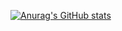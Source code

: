 [![Anurag's GitHub stats](https://github-readme-stats-git-masterrstaa-rickstaa.vercel.app/api?username=zachdaniel&count_private=true&show_icons=true&theme=radical)](https://github.com/anuraghazra/github-readme-stats)
